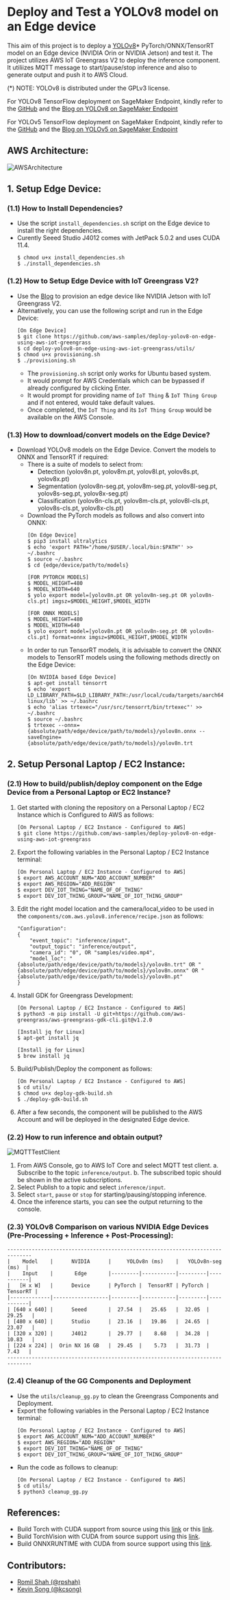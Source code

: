 # Deploy and Test a YOLOv8 model on an Edge device
This aim of this project is to deploy a [YOLOv8](https://github.com/ultralytics/ultralytics)* PyTorch/ONNX/TensorRT model on an Edge device (NVIDIA Orin or NVIDIA Jetson) and test it. The project utilizes AWS IoT Greengrass V2 to deploy the inference component. It utiliizes MQTT message to start/pause/stop inference and also to generate output and push it to AWS Cloud.

(*) NOTE: YOLOv8 is distributed under the GPLv3 license.

For YOLOv8 TensorFlow deployment on SageMaker Endpoint, kindly refer to the [GitHub](https://github.com/aws-samples/host-yolov8-on-sagemaker-endpoint) and the [Blog on YOLOv8 on SageMaker Endpoint](https://aws.amazon.com/blogs/machine-learning/hosting-yolov8-pytorch-model-on-amazon-sagemaker-endpoints/)

For YOLOv5 TensorFlow deployment on SageMaker Endpoint, kindly refer to the [GitHub](https://github.com/aws-samples/host-yolov5-on-sagemaker-endpoint) and the [Blog on YOLOv5 on SageMaker Endpoint](https://aws.amazon.com/blogs/machine-learning/scale-yolov5-inference-with-amazon-sagemaker-endpoints-and-aws-lambda/)

## AWS Architecture:
![AWSArchitecture](assets/AWSArchitecture.png)

## 1. Setup Edge Device:
### (1.1) How to Install Dependencies?
- Use the script `install_dependencies.sh` script on the Edge device to install the right dependencies.
- Curently Seeed Studio J4012 comes with JetPack 5.0.2 and uses CUDA 11.4.
    ```
    $ chmod u+x install_dependencies.sh
    $ ./install_dependencies.sh
    ```

### (1.2) How to Setup Edge Device with IoT Greengrass V2?
- Use the [Blog](https://aws.amazon.com/blogs/iot/using-aws-iot-greengrass-version-2-with-amazon-sagemaker-neo-and-nvidia-deepstream-applications/) to provision an edge device like NVIDIA Jetson with IoT Greengrass V2.
- Alternatively, you can use the following script and run in the Edge Device:
    ```
    [On Edge Device]
    $ git clone https://github.com/aws-samples/deploy-yolov8-on-edge-using-aws-iot-greengrass
    $ cd deploy-yolov8-on-edge-using-aws-iot-greengrass/utils/
    $ chmod u+x provisioning.sh
    $ ./provisioning.sh
    ```
    - The `provisioning.sh` script only works for Ubuntu based system.
    - It would prompt for AWS Credentials which can be bypassed if already configured by clicking Enter.
    - It would prompt for providing name of `IoT Thing` & `IoT Thing Group` and if not entered, would take default values.
    - Once completed, the `IoT Thing` and its `IoT Thing Group` would be available on the AWS Console.

### (1.3) How to download/convert models on the Edge Device?
- Download YOLOv8 models on the Edge Device. Convert the models to ONNX and TensorRT if required:
    - There is a suite of models to select from:
        - Detection (yolov8n.pt, yolov8m.pt, yolov8l.pt, yolov8s.pt, yolov8x.pt)
        - Segmentation (yolov8n-seg.pt, yolov8m-seg.pt, yolov8l-seg.pt, yolov8s-seg.pt, yolov8x-seg.pt)
        - Classification (yolov8n-cls.pt, yolov8m-cls.pt, yolov8l-cls.pt, yolov8s-cls.pt, yolov8x-cls.pt)
    - Download the PyTorch models as follows and also convert into ONNX:
        ```
        [On Edge Device]
        $ pip3 install ultralytics
        $ echo 'export PATH="/home/$USER/.local/bin:$PATH"' >> ~/.bashrc
        $ source ~/.bashrc
        $ cd {edge/device/path/to/models}

        [FOR PYTORCH MODELS]
        $ MODEL_HEIGHT=480
        $ MODEL_WIDTH=640
        $ yolo export model=[yolov8n.pt OR yolov8n-seg.pt OR yolov8n-cls.pt] imgsz=$MODEL_HEIGHT,$MODEL_WIDTH

        [FOR ONNX MODELS]
        $ MODEL_HEIGHT=480
        $ MODEL_WIDTH=640
        $ yolo export model=[yolov8n.pt OR yolov8n-seg.pt OR yolov8n-cls.pt] format=onnx imgsz=$MODEL_HEIGHT,$MODEL_WIDTH
        ```
    - In order to run TensorRT models, it is advisable to convert the ONNX models to TensorRT models using the following methods directly on the Edge Device:
        ```
        [On NVIDIA based Edge Device]
        $ apt-get install tensorrt
        $ echo 'export LD_LIBRARY_PATH=$LD_LIBRARY_PATH:/usr/local/cuda/targets/aarch64-linux/lib' >> ~/.bashrc
        $ echo 'alias trtexec="/usr/src/tensorrt/bin/trtexec"' >> ~/.bashrc
        $ source ~/.bashrc
        $ trtexec --onnx={absolute/path/edge/device/path/to/models}/yolov8n.onnx --saveEngine={absolute/path/edge/device/path/to/models}/yolov8n.trt
        ```

## 2. Setup Personal Laptop / EC2 Instance:
### (2.1) How to build/publish/deploy component on the Edge Device from a Personal Laptop or EC2 Instance?
1. Get started with cloning the repository on a Personal Laptop / EC2 Instance which is Configured to AWS as follows:
    ```
    [On Personal Laptop / EC2 Instance - Configured to AWS]
    $ git clone https://github.com/aws-samples/deploy-yolov8-on-edge-using-aws-iot-greengrass
    ```
2. Export the following variables in the Personal Laptop / EC2 Instance terminal:
    ```
    [On Personal Laptop / EC2 Instance - Configured to AWS]
    $ export AWS_ACCOUNT_NUM="ADD_ACCOUNT_NUMBER"
    $ export AWS_REGION="ADD_REGION"
    $ export DEV_IOT_THING="NAME_OF_OF_THING"
    $ export DEV_IOT_THING_GROUP="NAME_OF_IOT_THING_GROUP"
    ```
3. Edit the right model location and the camera/local_video to be used in the `components/com.aws.yolov8.inference/recipe.json` as follows:
    ```
    "Configuration":
    {
        "event_topic": "inference/input",
        "output_topic": "inference/output",
        "camera_id": "0", OR "samples/video.mp4",
        "model_loc": "{absolute/path/edge/device/path/to/models}/yolov8n.trt" OR "{absolute/path/edge/device/path/to/models}/yolov8n.onnx" OR "{absolute/path/edge/device/path/to/models}/yolov8n.pt"
    }
    ```
4. Install GDK for Greengrass Development:
    ```
    [On Personal Laptop / EC2 Instance - Configured to AWS]
    $ python3 -m pip install -U git+https://github.com/aws-greengrass/aws-greengrass-gdk-cli.git@v1.2.0

    [Install jq for Linux]
    $ apt-get install jq

    [Install jq for Linux]
    $ brew install jq
    ```
5. Build/Publish/Deploy the component as follows:
    ```
    [On Personal Laptop / EC2 Instance - Configured to AWS]
    $ cd utils/
    $ chmod u+x deploy-gdk-build.sh
    $ ./deploy-gdk-build.sh
    ```
6. After a few seconds, the component will be published to the AWS Account and will be deployed in the designated Edge device.

### (2.2) How to run inference and obtain output?
![MQTTTestClient](assets/MQTTTestClient.png)
1. From AWS Console, go to AWS IoT Core and select MQTT test client.
    a. Subscribe to the topic `inference/output`.
    b. The subscribed topic should be shown in the active subscriptions.
2. Select Publish to a topic and select `inference/input`.
3. Select `start`, `pause` or `stop` for starting/pausing/stopping inference.
4. Once the inference starts, you can see the output returning to the console.

### (2.3) YOLOv8 Comparison on various NVIDIA Edge Devices (Pre-Processing + Inference + Post-Processing):
    ------------------------------------------------------------------------------
    |    Model    |      NVIDIA      |     YOLOv8n (ms)    |   YOLOv8n-seg (ms)  |
    |    Input    |       Edge       |---------|-----------|---------|-----------|
    |   [H x W]   |      Device      | PyTorch |  TensorRT | PyTorch |  TensorRT |
    |-------------|------------------|---------|-----------|---------|-----------|
    | [640 x 640] |      Seeed       |  27.54  |   25.65   |  32.05  |   29.25   |
    | [480 x 640] |      Studio      |  23.16  |   19.86   |  24.65  |   23.07   |
    | [320 x 320] |      J4012       |  29.77  |    8.68   |  34.28  |   10.83   |
    | [224 x 224] |  Orin NX 16 GB   |  29.45  |    5.73   |  31.73  |    7.43   |
    ------------------------------------------------------------------------------

### (2.4) Cleanup of the GG Components and Deployment
- Use the `utils/cleanup_gg.py` to clean the Greengrass Components and Deployment.
- Export the following variables in the Personal Laptop / EC2 Instance terminal:
    ```
    [On Personal Laptop / EC2 Instance - Configured to AWS]
    $ export AWS_ACCOUNT_NUM="ADD_ACCOUNT_NUMBER"
    $ export AWS_REGION="ADD_REGION"
    $ export DEV_IOT_THING="NAME_OF_OF_THING"
    $ export DEV_IOT_THING_GROUP="NAME_OF_IOT_THING_GROUP"
    ```
- Run the code as follows to cleanup:
    ```
    [On Personal Laptop / EC2 Instance - Configured to AWS]
    $ cd utils/
    $ python3 cleanup_gg.py
    ```

## References:
- Build Torch with CUDA support from source using this [link](https://github.com/pytorch/pytorch) or this [link](https://docs.nvidia.com/deeplearning/frameworks/install-pytorch-jetson-platform/index.html).
- Build TorchVision with CUDA from source support using this [link](https://github.com/pytorch/vision).
- Build ONNXRUNTIME with CUDA from source support using this [link](https://onnxruntime.ai/docs/build/eps.html).

## Contributors:
- [Romil Shah (@rpshah)](rpshah@amazon.com)
- [Kevin Song (@kcsong)](kcsong@amazon.com)
